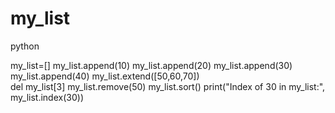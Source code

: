# my_list
python
  
my_list=[]
my_list.append(10)
my_list.append(20)
my_list.append(30)
my_list.append(40)
my_list.extend([50,60,70])  
del my_list[3]
my_list.remove(50)
my_list.sort()
print("Index of 30 in my_list:", my_list.index(30))

